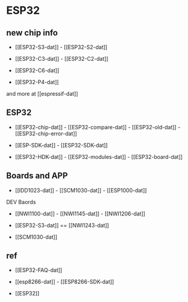 

# ESP32 

## new chip info 

- [[ESP32-S3-dat]] - [[ESP32-S2-dat]] 

- [[ESP32-C3-dat]] - [[ESP32-C2-dat]] 

- [[ESP32-C6-dat]]

- [[ESP32-P4-dat]]

and more at [[espressif-dat]]





## ESP32 

- [[ESP32-chip-dat]] - [[ESP32-compare-dat]] - [[ESP32-old-dat]] - [[ESP32-chip-error-dat]]
  
- [[ESP-SDK-dat]] - [[ESP32-SDK-dat]]

- [[ESP32-HDK-dat]] - [[ESP32-modules-dat]] - [[ESP32-board-dat]]


## Boards and APP 

- [[IDD1023-dat]] - [[SCM1030-dat]] - [[ESP1000-dat]]

DEV Baords 

- [[NWI1100-dat]] - [[NWI1145-dat]] - [[NWI1206-dat]] 

- [[ESP32-S3-dat]] == [[NWI1243-dat]]

- [[SCM1030-dat]]



## ref 

- [[ESP32-FAQ-dat]]

- [[esp8266-dat]] - [[ESP8266-SDK-dat]] 

- [[ESP32]]